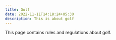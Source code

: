 ```yaml
---
title: Golf
date: 2022-11-11T14:18:24+05:30
description: This is about golf
---
```


This page contains rules and regulations about golf.